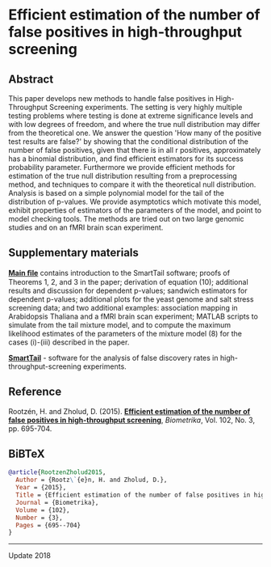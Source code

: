 # Efficient estimation of the number of false positives in high-throughput screening 

## Abstract
This paper develops new methods to handle false positives in High-Throughput Screening experiments. The setting is very highly multiple testing problems where testing is done at extreme significance levels and with low degrees of freedom, and where the true null distribution may differ from the theoretical one. We answer the question 'How many of the positive test results are false?' by showing that the conditional distribution of the number of false positives, given that there is in all r positives, approximately has a binomial distribution, and find efficient estimators for its success probability parameter. Furthermore we provide efficient methods for estimation of the true null distribution resulting from a preprocessing method, and techniques to compare it with the theoretical null distribution. Analysis is based on a simple polynomial model for the tail of the distribution of p-values. We provide asymptotics which motivate this model, exhibit properties of estimators of the parameters of the model, and point to model checking tools. The methods are tried out on two large genomic studies and on an fMRI brain scan experiment.

## Supplementary materials
[**Main ﬁle**](https://github.com/OGCJN/Efficient-estimation-of-the-number-of-false-positives-in-high-throughput-screening/blob/master/Supplementary%20Materials/Efficient-estimation-of-the-number-of-false-positives-in-high-throughput-screening-[Supplementary-Materials].pdf) contains introduction to the SmartTail software; proofs of Theorems 1, 2, and 3 in the paper; derivation of equation (10); additional results and discussion for dependent p-values; sandwich estimators for dependent p-values; additional plots for the yeast genome and salt stress screening data; and two additional examples: association mapping in Arabidopsis Thaliana and a fMRI brain scan experiment; MATLAB scripts to simulate from the tail mixture model, and to compute the maximum likelihood estimates of the parameters of the mixture model (8) for the cases (i)-(iii) described in the paper.

[**SmartTail**](https://smarttail.se) - software for the analysis of false discovery rates in high-throughput-screening experiments. 

## Reference
Rootzén, H. and Zholud, D. (2015). [**Efficient estimation of the number of false positives in high-throughput screening**](https://www.zholud.com/articles/Efficient-estimation-of-the-number-of-false-positives-in-high-throughput-screening.pdf), *Biometrika*, Vol. 102, No. 3, pp. 695-704.

## BiBTeX

``` BiBTeX
@article{RootzenZholud2015,
  Author = {Rootz\`{e}n, H. and Zholud, D.},
  Year = {2015},
  Title = {Efficient estimation of the number of false positives in high-throughput screening},
  Journal = {Biometrika},
  Volume = {102},
  Number = {3},
  Pages = {695--704}
}
```

---
Update 2018

